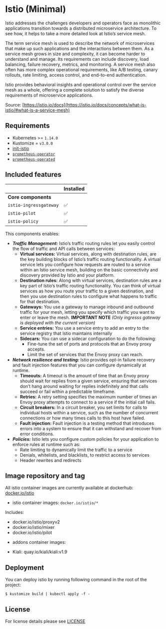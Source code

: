 # Istio (Minimal)

Istio addresses the challenges developers and operators face as monolithic applications transition towards a
distributed microservice architecture. To see how, it helps to take a more detailed look at Istio’s service mesh.

The term service mesh is used to describe the network of microservices that make up such applications and the
interactions between them. As a service mesh grows in size and complexity, it can become harder to understand and
manage. Its requirements can include discovery, load balancing, failure recovery, metrics, and monitoring. A
service mesh also often has more complex operational requirements, like A/B testing, canary rollouts, rate limiting,
access control, and end-to-end authentication.

Istio provides behavioral insights and operational control over the service mesh as a whole, offering a complete
solution to satisfy the diverse requirements of microservice applications.

Source: [https://istio.io/docs](https://istio.io/docs/concepts/what-is-istio/#what-is-a-service-mesh)


## Requirements

- Kubernetes >= `1.14.0`
- Kustomize = `v3.0.0`
- [init-istio](../init-istio/)
- [`prometheus-operator`](https://github.com/sighupio/fury-kubernetes-monitoring/tree/v1.3.0/katalog/prometheus-operator)
- [`prometheus-operated`](https://github.com/sighupio/fury-kubernetes-monitoring/tree/v1.3.0/katalog/prometheus-operated)


## Included features

|                          | Installed          |
|--------------------------|--------------------|
| **Core components**      |                    |
| `istio-ingressgateway`   | :white_check_mark: |
| `istio-pilot`            | :white_check_mark: |
| `istio-policy`           | :white_check_mark: |


This components enables:

- ***Traffic Management:*** Istio’s traffic routing rules let you easily control the flow of traffic and API calls
between services:
  - **Virtual services:** Virtual services, along with destination rules, are the key building blocks of Istio’s
  traffic routing functionality. A virtual service lets you configure how requests are routed to a service within an
  Istio service mesh, building on the basic connectivity and discovery provided by Istio and your platform.
  - **Destination rules:** Along with virtual services, destination rules are a key part of Istio’s traffic routing
  functionality. You can think of virtual services as how you route your traffic to a given destination, and then you
  use destination rules to configure what happens to traffic for that destination.
  - **Gateways:** You use a gateway to manage inbound and outbound traffic for your mesh, letting you specify which
  traffic you want to enter or leave the mesh.
  **IMPORTANT NOTE** *(Only ingresss gateway is deployed with the current version)*
  - **Service entries:** You use a service entry to add an entry to the service registry that Istio maintains
  internally
  - **Sidecars:** You can use a sidecar configuration to do the following:
    - Fine-tune the set of ports and protocols that an Envoy proxy accepts.
    - Limit the set of services that the Envoy proxy can reach.
- ***Network resilience and testing:*** Istio provides opt-in failure recovery and fault injection features that you
can configure dynamically at runtime.
  - **Timeouts:** A timeout is the amount of time that an Envoy proxy should wait for replies from a given service,
  ensuring that services don’t hang around waiting for replies indefinitely and that calls succeed or fail within a
  predictable timeframe.
  - **Retries:** A retry setting specifies the maximum number of times an Envoy proxy attempts to connect to a service
  if the initial call fails.
  - **Circuit breakers:** In a circuit breaker, you set limits for calls to individual hosts within a service, such
  as the number of concurrent connections or how many times calls to this host have failed.
  - **Fault injection:** Fault injection is a testing method that introduces errors into a system to ensure that it
  can withstand and recover from error conditions.
- ***Policies:*** Istio lets you configure custom policies for your application to enforce rules at runtime such as:
  - Rate limiting to dynamically limit the traffic to a service
  - Denials, whitelists, and blacklists, to restrict access to services
  - Header rewrites and redirects

## Image repository and tag

All istio container images are currently available at dockerhub: [docker.io/istio](https://hub.docker.com/u/istio)

* istio container images: `docker.io/istio/*`

Includes:

- docker.io/istio/proxyv2
- docker.io/istio/mixer
- docker.io/istio/pilot

* addons container images:

- Kiali: quay.io/kiali/kiali:v1.9

## Deployment

You can deploy istio by running following command in the root of the project:

```shell
$ kustomize build | kubectl apply -f -
```

## License

For license details please see [LICENSE](../../LICENSE)
